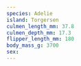```yaml
---
species: Adelie
island: Torgersen
culmen_length_mm: 37.8
culmen_depth_mm: 17.3
flipper_length_mm: 180
body_mass_g: 3700
sex: 
---
```

